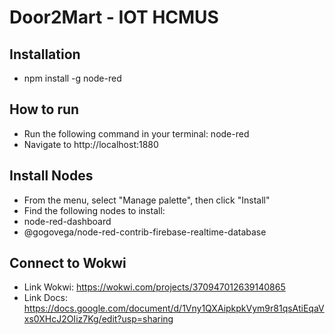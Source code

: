 # Door2Mart - IOT HCMUS

## Installation
- npm install -g node-red

## How to run
- Run the following command in your terminal: node-red
- Navigate to http://localhost:1880

## Install Nodes
- From the menu, select "Manage palette", then click "Install"
- Find the following nodes to install:
- node-red-dashboard
- @gogovega/node-red-contrib-firebase-realtime-database

## Connect to Wokwi
- Link Wokwi: https://wokwi.com/projects/370947012639140865
- Link Docs: https://docs.google.com/document/d/1Vny1QXAipkpkVym9r81qsAtiEqaVxs0XHcJ2OIiz7Kg/edit?usp=sharing